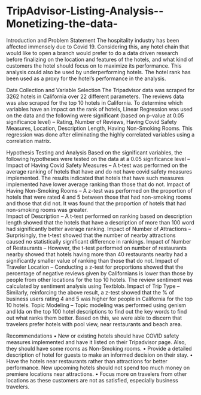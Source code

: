 # TripAdvisor-Listing-Analysis--Monetizing-the-data-
Introduction and Problem Statement 
The hospitality industry has been affected immensely due to Covid 19. Considering this, any hotel chain that would like to open a branch would prefer to do a data driven research before finalizing on the location and features of the hotels, and what kind of customers the hotel should focus on to maximize its performance. This analysis could also be used by underperforming hotels. The hotel rank has been used as a proxy for the hotel’s performance in the analysis. 


Data Collection and Variable Selection 
The Tripadvisor data was scraped for 3262 hotels in California over 22 different parameters. The reviews data was also scraped for the top 10 hotels in California. To determine which variables have an impact on the rank of hotels, Linear Regression was used on the data and the following were significant (based on p-value at 0.05 significance level) – Rating, Number of Reviews, Having Covid Safety Measures, Location, Description Length, Having Non-Smoking Rooms. This regression was done after eliminating the highly correlated variables using a correlation matrix. 


Hypothesis Testing and Analysis 
Based on the significant variables, the following hypotheses were tested on the data at a 0.05 significance level – 
Impact of Having Covid Safety Measures – A t-test was performed on the average ranking of hotels that have and do not have covid safety measures implemented. The results indicated that hotels that have such measures implemented have lower average ranking than those that do not. 
Impact of Having Non-Smoking Rooms – A z-test was performed on the proportion of hotels that were rated 4 and 5 between those that had non-smoking rooms and those that did not. It was found that the proportion of hotels that had non-smoking rooms was greater.   
Impact of Description – A t-test performed on ranking based on description length showed that the hotels that have a description of more than 100 word had significantly better average ranking. 
Impact of Number of Attractions – Surprisingly, the t-test showed that the number of nearby attractions caused no statistically significant difference in rankings. Impact of Number of Restaurants – However, the t-test performed on number of restaurants nearby showed that hotels having more than 40 restaurants nearby had a significantly smaller value of ranking than those that do not. 
Impact of Traveler Location – Conducting a z-test for proportions showed that the percentage of negative reviews given by Californians is lower than those by people from other locations for the top 10 hotels. The review sentiment was calculated by sentiment analysis using Textblob. 
Impact of Trip Type – Similarly, reinforcing the above result, a z-test showed that the % of business users rating 4 and 5 was higher for people in California for the top 10 hotels. 
Topic Modeling – Topic modeling was performed using genism and lda on the top 100 hotel descriptions to find out the key words to find out what ranks them better. Based on this, we were able to discern that travelers prefer hotels with pool view, near restaurants and beach area. 


Recommendations
• New or existing hotels should have COVID safety measures implemented and have it listed on their Tripadvisor page. Also, they should have some rooms as Non-Smoking rooms.
• Provide a detailed description of hotel for guests to make an informed decision on their stay.
• Have the hotels near restaurants rather than attractions for better performance. New upcoming hotels should not spend too much money on premiere locations near attractions.
• Focus more on travelers from other locations as these customers are not as satisfied, especially business travelers.
